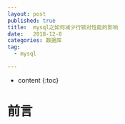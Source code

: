 ```yaml
---
layout: post
published: true
title:  mysql之如何减少行锁对性能的影响
date:   2018-12-8
categories: 数据库
tag:
  - mysql

---
```

* content
{:toc}

# 前言
